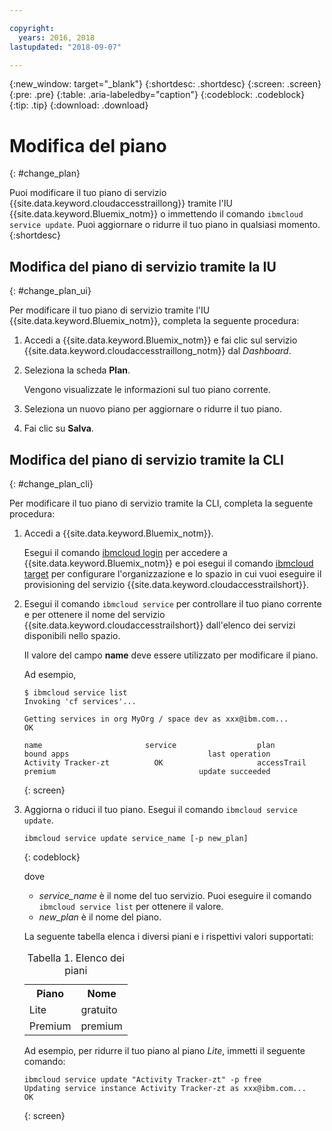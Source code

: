 ```yaml
---

copyright:
  years: 2016, 2018
lastupdated: "2018-09-07"

---
```


{:new_window: target="_blank"}
{:shortdesc: .shortdesc}
{:screen: .screen}
{:pre: .pre}
{:table: .aria-labeledby="caption"}
{:codeblock: .codeblock}
{:tip: .tip}
{:download: .download}



# Modifica del piano
{: #change_plan}

Puoi modificare il tuo piano di servizio {{site.data.keyword.cloudaccesstraillong}} tramite l'IU {{site.data.keyword.Bluemix_notm}} o immettendo il comando `ibmcloud service update`. Puoi aggiornare o ridurre il tuo piano in qualsiasi momento.
{:shortdesc}

## Modifica del piano di servizio tramite la IU
{: #change_plan_ui}

Per modificare il tuo piano di servizio tramite l'IU {{site.data.keyword.Bluemix_notm}}, completa la seguente procedura:

1. Accedi a {{site.data.keyword.Bluemix_notm}} e fai clic sul servizio {{site.data.keyword.cloudaccesstraillong_notm}} dal *Dashboard*. 
    
2. Seleziona la scheda **Plan**.

    Vengono visualizzate le informazioni sul tuo piano corrente.
	
3. Seleziona un nuovo piano per aggiornare o ridurre il tuo piano. 

4. Fai clic su **Salva**.



## Modifica del piano di servizio tramite la CLI
{: #change_plan_cli}

Per modificare il tuo piano di servizio tramite la CLI, completa la seguente procedura:

1. Accedi a {{site.data.keyword.Bluemix_notm}}.  

    Esegui il comando [ibmcloud login](/docs/cli/reference/ibmcloud/bx_cli.html#ibmcloud_login) per accedere a {{site.data.keyword.Bluemix_notm}} e poi esegui il comando [ibmcloud target](/docs/cli/reference/ibmcloud/bx_cli.html#ibmcloud_target) per configurare l'organizzazione e lo spazio in cui vuoi eseguire il provisioning del servizio {{site.data.keyword.cloudaccesstrailshort}}.
	
2. Esegui il comando `ibmcloud service` per controllare il tuo piano corrente e per ottenere il nome del servizio {{site.data.keyword.cloudaccesstrailshort}} dall'elenco dei servizi disponibili nello spazio. 

    Il valore del campo **name** deve essere utilizzato per modificare il piano. 

    Ad esempio,
	
	```
	$ ibmcloud service list
    Invoking 'cf services'...

    Getting services in org MyOrg / space dev as xxx@ibm.com...
    OK

    name                       service                  plan                 bound apps                               last operation
    Activity Tracker-zt          OK                     accessTrail             premium                                update succeeded
    ```
	{: screen}
    
3. Aggiorna o riduci il tuo piano. Esegui il comando `ibmcloud service update`.
    
	```
	ibmcloud service update service_name [-p new_plan]
	```
	{: codeblock}
	
	dove 
	
	* *service_name* è il nome del tuo servizio. Puoi eseguire il comando `ibmcloud service list` per ottenere il valore.
	* *new_plan* è il nome del piano.
	
	La seguente tabella elenca i diversi piani e i rispettivi valori supportati:
	
	<table>
	  <caption>Tabella 1. Elenco dei piani</caption>
	  <tr>
	    <th>Piano</th>
	    <th>Nome</th>
	  </tr>
	  <tr>
	    <td>Lite</td>
	    <td>gratuito</td>
	  </tr>
	  <tr>
	    <td>Premium</td>
	    <td>premium</td>
	  </tr>
	</table>
	
	Ad esempio, per ridurre il tuo piano al piano *Lite*, immetti il seguente comando:
	
	```
	ibmcloud service update "Activity Tracker-zt" -p free
    Updating service instance Activity Tracker-zt as xxx@ibm.com...
    OK
	```
	{: screen}



